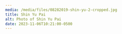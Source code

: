 ```yaml
---
media: /media/files/08282019-shin-yu-2-cropped.jpg
title: Shin Yu Pai
alt: Photo of Shin Yu Pai
date: 2023-11-06T10:21:00-0500
---
```

